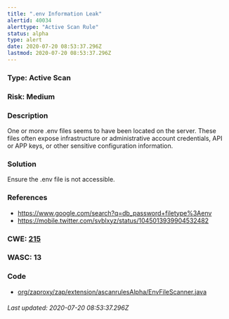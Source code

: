 ```yaml
---
title: ".env Information Leak"
alertid: 40034
alerttype: "Active Scan Rule"
status: alpha
type: alert
date: 2020-07-20 08:53:37.296Z
lastmod: 2020-07-20 08:53:37.296Z
---
```

### Type: Active Scan

### Risk: Medium

### Description

One or more .env files seems to have been located on the server. These files often expose infrastructure or administrative account credentials, API or APP keys, or other sensitive configuration information. 

### Solution

Ensure the .env file is not accessible.

### References

* https://www.google.com/search?q=db_password+filetype%3Aenv
* https://mobile.twitter.com/svblxyz/status/1045013939904532482

### CWE: [215](https://cwe.mitre.org/data/definitions/215.html)

### WASC:  13

### Code

 * [org/zaproxy/zap/extension/ascanrulesAlpha/EnvFileScanner.java](https://github.com/zaproxy/zap-extensions/blob/master/addOns/ascanrulesAlpha/src/main/java/org/zaproxy/zap/extension/ascanrulesAlpha/EnvFileScanner.java)

###### Last updated: 2020-07-20 08:53:37.296Z
